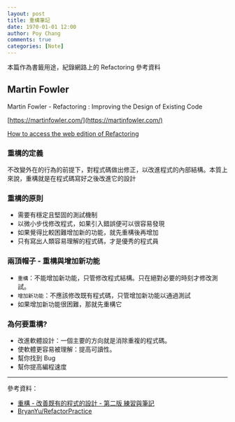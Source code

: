 ```yaml
---
layout: post
title: 重構筆記
date: 1970-01-01 12:00
author: Poy Chang
comments: true
categories: [Note]
---
```


本篇作為書籤用途，紀錄網路上的 Refactoring 參考資料

## Martin Fowler

Martin Fowler - Refactoring : Improving the Design of Existing Code

[https://martinfowler.com/](https://martinfowler.com/)

[How to access the web edition of Refactoring](https://martinfowler.com/articles/access-refactoring-web-edition.html)

### 重構的定義

不改變外在的行為的前提下，對程式碼做出修正，以改進程式的內部結構。本質上來說，重構就是在程式碼寫好之後改進它的設計

### 重構的原則

- 需要有穩定且堅固的測試機制
- 以微小步伐修改程式，如果引入錯誤便可以很容易發現
- 如果覺得比較困難增加新的功能，就先重構後再增加
- 只有寫出人類容易理解的程式碼，才是優秀的程式員

### 兩頂帽子 - 重構與增加新功能

- `重構`：不能增加新功能，只管修改程式結構。只在絕對必要的時刻才修改測試。
- `增加新功能`：不應該修改既有程式碼，只管增加新功能以通過測試
- 如果增加新功能很困難，那就先重構它

### 為何要重構?

- 改進軟體設計：一個主要的方向就是消除重複的程式碼。
- 使軟體更容易被理解：提高可讀性。
- 幫你找到 Bug
- 幫你提高編程速度

---

參考資料：

- [重構 - 改善既有的程式的設計 - 第二版 練習與筆記](https://bryanyu.github.io/2018/01/07/RefactorPactice/)
- [BryanYu/RefactorPractice](https://github.com/BryanYu/RefactorPractice)
